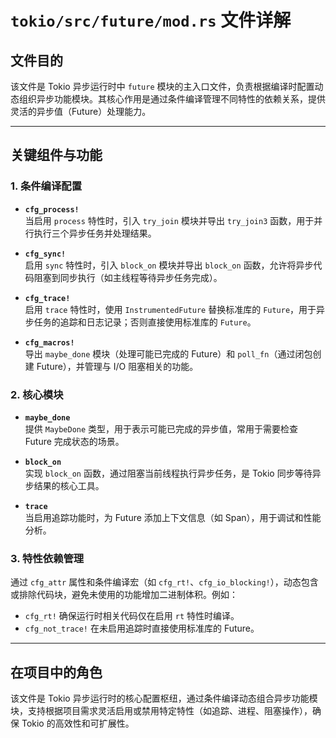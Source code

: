 # `tokio/src/future/mod.rs` 文件详解

## **文件目的**
该文件是 Tokio 异步运行时中 `future` 模块的主入口文件，负责根据编译时配置动态组织异步功能模块。其核心作用是通过条件编译管理不同特性的依赖关系，提供灵活的异步值（Future）处理能力。

---

## **关键组件与功能**

### **1. 条件编译配置**
- **`cfg_process!`**  
  当启用 `process` 特性时，引入 `try_join` 模块并导出 `try_join3` 函数，用于并行执行三个异步任务并处理结果。
  
- **`cfg_sync!`**  
  启用 `sync` 特性时，引入 `block_on` 模块并导出 `block_on` 函数，允许将异步代码阻塞到同步执行（如主线程等待异步任务完成）。

- **`cfg_trace!`**  
  启用 `trace` 特性时，使用 `InstrumentedFuture` 替换标准库的 `Future`，用于异步任务的追踪和日志记录；否则直接使用标准库的 `Future`。

- **`cfg_macros!`**  
  导出 `maybe_done` 模块（处理可能已完成的 Future）和 `poll_fn`（通过闭包创建 Future），并管理与 I/O 阻塞相关的功能。

### **2. 核心模块**
- **`maybe_done`**  
  提供 `MaybeDone` 类型，用于表示可能已完成的异步值，常用于需要检查 Future 完成状态的场景。

- **`block_on`**  
  实现 `block_on` 函数，通过阻塞当前线程执行异步任务，是 Tokio 同步等待异步结果的核心工具。

- **`trace`**  
  当启用追踪功能时，为 Future 添加上下文信息（如 Span），用于调试和性能分析。

### **3. 特性依赖管理**
通过 `cfg_attr` 属性和条件编译宏（如 `cfg_rt!`、`cfg_io_blocking!`），动态包含或排除代码块，避免未使用的功能增加二进制体积。例如：
- `cfg_rt!` 确保运行时相关代码仅在启用 `rt` 特性时编译。
- `cfg_not_trace!` 在未启用追踪时直接使用标准库的 Future。

---

## **在项目中的角色**
该文件是 Tokio 异步运行时的核心配置枢纽，通过条件编译动态组合异步功能模块，支持根据项目需求灵活启用或禁用特定特性（如追踪、进程、阻塞操作），确保 Tokio 的高效性和可扩展性。
